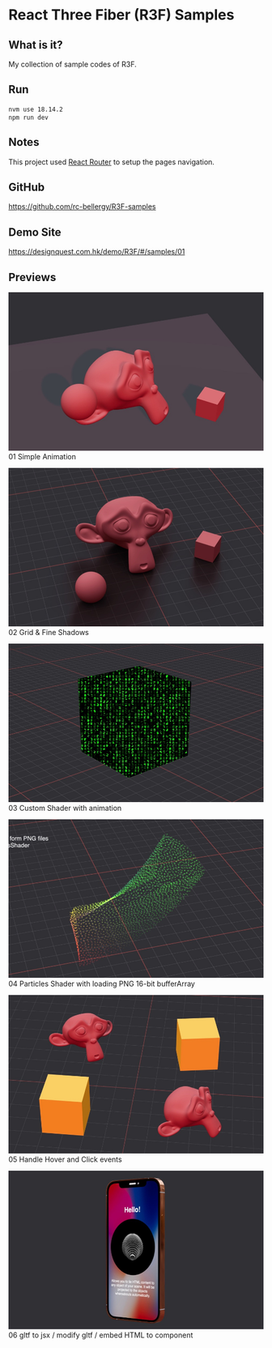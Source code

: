 # React Three Fiber (R3F) Samples

## What is it?
My collection of sample codes of R3F.

## Run
    nvm use 18.14.2
    npm run dev

## Notes
This project used [React Router](https://reactrouter.com/en/main/start/tutorial) to setup the pages navigation.

## GitHub
https://github.com/rc-bellergy/R3F-samples

## Demo Site
https://designquest.com.hk/demo/R3F/#/samples/01

## Previews
![](public/images/previews/01.jpg)\
01 Simple Animation

![](public/images/previews/02.jpg)\
02 Grid & Fine Shadows

![](public/images/previews/03.jpg)\
03 Custom Shader with animation

![](public/images/previews/04.jpg)\
04 Particles Shader with loading PNG 16-bit bufferArray

![](public/images/previews/05.jpg)\
05 Handle Hover and Click events

![](public/images/previews/06.jpg)\
06 gltf to jsx / modify gltf / embed HTML to component
